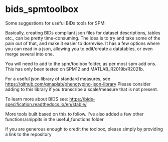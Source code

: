 # bids_spmtoolbox
Some suggestions for useful BIDs tools for SPM:

Basically, creating BIDs compliant json files for dataset descriptions, tables etc., can be pretty time-consuming. The idea is to try and take some of the pain out of that, and make it easier to do/revise. It has a few options where you can read in a json, allowing you to edit/create a datatables, or even merge several into one.

You will need to add to the spm/toolbox folder, as per most spm add ons. This has only been tested on SPM12 and MATLAB_R2019b/R2021b.

For a useful json library of standard measures, see https://github.com/qmaplab/phenotyping-json-library
Please consider adding to this library if you transcribe a scale/measure that is not present.

To learn more about BIDS see: https://bids-specification.readthedocs.io/en/stable/

More tools built based on this to follow. I've also added a few other functions/snippits in the useful_functions folder 

If you are generous enough to credit the toolbox, please simply by providing a link to the repository
